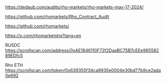 https://dedaub.com/audits/rho-markets/rho-markets-may-17-2024/

https://github.com/rhomarkets/Rho_Contract_Audit

https://github.com/rhomarkets/

https://x.com/rhomarketshq?lang=en

RUSDC
https://scrollscan.com/address/0xAE1846110F72f2DaaBC75B7cEEe96558289EDfc5

Rho ETH
https://scrollscan.com/token/0x639355f34ca9935e0004e30bd77b9ce2ada0e692